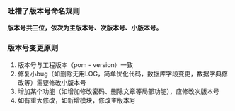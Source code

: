 ### 吐槽了版本号命名规则
**版本号共三位，依次为主版本号、次版本号、小版本号。**

### 版本号变更原则
1. 版本号与工程版本（pom - version）一致
2. 修复小bug（如删除无用LOG，简单优化代码，数据库字段变更，数据字典修改等）需要修改小版本号
3. 增加某个功能（如增加修改密码、删除文章等局部功能），应修改次版本号
4. 如有重大修改，如新增模块，修改主版本号